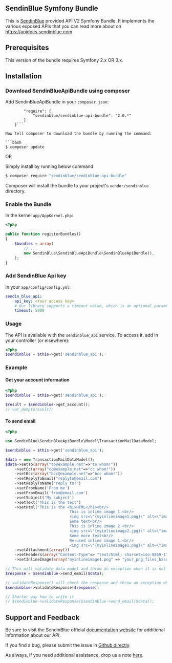 ## SendinBlue Symfony Bundle

This is [SendinBlue](https://www.sendinblue.com) provided API V2 Symfony Bundle. It implements the various exposed APIs that you can read more about on https://apidocs.sendinblue.com.


## Prerequisites

This version of the bundle requires Symfony 2.x OR 3.x.

## Installation

### Download SendinBlueApiBundle using composer

Add SendinBlueApiBundle in your `composer.json`:

```{
        "require": {
            "sendinblue/sendinblue-api-bundle": "2.0.*"
        }
    }```

Now tell composer to download the bundle by running the command:

```bash
$ composer update
```

OR

Simply install by running below command

```bash
$ composer require "sendinblue/sendinblue-api-bundle"
```

Composer will install the bundle to your project's `vendor/sendinblue` directory.


### Enable the Bundle

In the kernel `app/AppKernel.php`:

```php
<?php

public function registerBundles()
{
    $bundles = array(
        // ...
        new SendinBlue\SendinBlueApiBundle\SendinBlueApiBundle(),
    );
}
```


### Add SendinBlue Api key

In your `app/config/config.yml`:

```yaml
sendin_blue_api:
    api_key: <Your access key>
    # Our library supports a timeout value, which is an optional parameter, default is 30,000 MS ( 30 secs )
    timeout: 5000
```


### Usage

The API is available with the `sendinblue_api` service.
To access it, add in your controller (or elsewhere):

```php
<?php
$sendinblue = $this->get('sendinblue_api');
```

### Example

#### Get your account information

```php
<?php
$sendinblue = $this->get('sendinblue_api');

$result = $sendinblue->get_account();
// var_dump($result);
```

#### To send email
```php
<?php

use SendinBlue\SendinBlueApiBundle\Model\TransactionMailDataModel;

$sendinblue = $this->get('sendinblue_api');

$data = new TransactionMailDataModel();
$data->setTo(array("to@example.net"=>"to whom!"))
	->setCc(array("cc@example.net"=>"cc whom!"))
	->setBcc(array("bcc@example.net"=>"bcc whom!"))
	->setReplyToEmail("replyto@email.com")
	->setReplyToName("reply to!")
	->setFromName('From me')
	->setFromEmail('from@email.com')
	->setSubject('My subject')
	->setText('This is the text')
	->setHtml('This is the <h1>HTML</h1><br/>
                            This is inline image 1.<br/>
                            <img src=\"{myinlineimage1.png}\" alt=\"image1\" border=\"0\"><br/>
                            Some text<br/>
                            This is inline image 2.<br/>
                            <img src=\"{myinlineimage2.jpg}\" alt=\"image2\" border=\"0\"><br/>
                            Some more text<br/>
                            Re-used inline image 1.<br/>
                            <img src=\"{myinlineimage1.png}\" alt=\"image3\" border=\"0\">')
    ->setAttachment(array())
    ->setHeaders(array("Content-Type"=> "text/html; charset=iso-8859-1","X-param1"=> "value1", "X-param2"=> "value2","X-Mailin-custom"=>"my custom value", "X-Mailin-IP"=> "102.102.1.2", "X-Mailin-Tag" => "My tag"))
    ->setInlineImage(array("myinlineimage1.png" => "your_png_files_base64_encoded_chunk_data","myinlineimage2.jpg" => "your_jpg_files_base64_encoded_chunk_data"));

// This will validate data model and throw an exception when it is not valid
$response = $sendinblue->send_email($data);

// validateResponse() will check the response and throw an exception when it fails
$sendinblue->validateResponse($response);

// Shorter way how to write it
// $sendinblue->validateResponse($sendinblue->send_email($data));
```

## Support and Feedback

Be sure to visit the SendinBlue official [documentation website](https://apidocs.sendinblue.com) for additional information about our API.

If you find a bug, please submit the issue in [Github directly](https://github.com/mailin-api/sendinblue-api-bundle/issues).

As always, if you need additional assistance, drop us a note [here](https://apidocs.sendinblue.com/support/).
